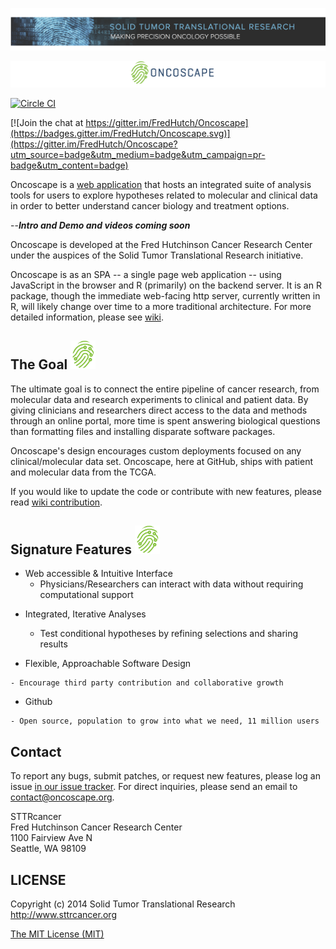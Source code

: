 [<img src="img/STTR%20Cancer%20Binder_spine_horizontal.png">](http://www.sttrcancer.org/en.html)

[<img src="https://github.com/FredHutch/Oncoscape/blob/newReadme/img/oncoscape_bigger2.png" width="1000">](http://oncoscape.sttrcancer.org)

[![Circle CI](https://circleci.com/gh/FredHutch/Oncoscape/tree/develop.svg?style=shield&circle-token=:circle-token)](https://circleci.com/gh/FredHutch/Oncoscape/tree/develop)

[![Join the chat at https://gitter.im/FredHutch/Oncoscape](https://badges.gitter.im/FredHutch/Oncoscape.svg)](https://gitter.im/FredHutch/Oncoscape?utm_source=badge&utm_medium=badge&utm_campaign=pr-badge&utm_content=badge)

Oncoscape is a [web application](http://oncoscape.sttrcancer.org) that hosts an integrated suite of analysis tools for users to explore hypotheses related to molecular and clinical data in order to better understand cancer biology and treatment options.

--**_Intro and Demo and videos coming soon_**

Oncoscape is developed at the Fred Hutchinson Cancer Research Center under the auspices of the Solid Tumor Translational Research initiative. 		

Oncoscape is as an SPA -- a single page web application -- using JavaScript in the browser and R (primarily) on the backend server. It is an R package, though the immediate web-facing http server, currently written in R, will likely change over time to a more traditional architecture. For more detailed information, please see [wiki](https://github.com/FredHutch/Oncoscape/wiki).		

## The Goal <img src="https://github.com/FredHutch/Oncoscape/blob/newReadme/img/signature.png" width="40">

The ultimate goal is to connect the entire pipeline of cancer research, from molecular data and research experiments to clinical and patient data. By giving clinicians and researchers direct access to the data and methods through an online portal, more time is spent answering biological questions than formatting files and installing disparate software packages.

Oncoscape's design encourages custom deployments focused on any clinical/molecular data set. Oncoscape, here at GitHub, ships with patient and molecular data from the TCGA. 

If you would like to update the code or contribute with new features, please read [wiki contribution](https://github.com/FredHutch/Oncoscape/wiki/Contribution).

## Signature Features <img src="https://github.com/FredHutch/Oncoscape/blob/newReadme/img/signature.png" width="40">

  + Web accessible & Intuitive Interface
    - Physicians/Researchers can interact with data without requiring computational support

  * Integrated, Iterative Analyses

    - Test conditional hypotheses by refining selections and sharing results

  +  Flexible, Approachable Software Design

    - Encourage third party contribution and collaborative growth

  +  Github

    - Open source, population to grow into what we need, 11 million users

## Contact		

To report any bugs, submit patches, or request new features, please log an issue [in our issue tracker](https://github.com/FredHutch/Oncoscape/issues/new).  For direct inquiries, please send an email to contact@oncoscape.org.

STTRcancer		
Fred Hutchinson Cancer Research Center		
1100 Fairview Ave N		
Seattle, WA 98109		

## LICENSE

Copyright (c) 2014  Solid Tumor Translational Research    http://www.sttrcancer.org		
	
[The MIT License (MIT)](LICENSE)
